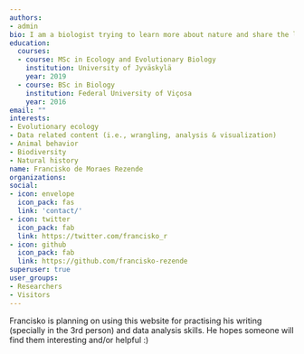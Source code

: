 ```yaml
---
authors:
- admin
bio: I am a biologist trying to learn more about nature and share the little I know.
education:
  courses:
  - course: MSc in Ecology and Evolutionary Biology
    institution: University of Jyväskylä
    year: 2019
  - course: BSc in Biology
    institution: Federal University of Viçosa
    year: 2016
email: ""
interests:
- Evolutionary ecology
- Data related content (i.e., wrangling, analysis & visualization)
- Animal behavior
- Biodiversity
- Natural history
name: Francisko de Moraes Rezende
organizations:
social:
- icon: envelope
  icon_pack: fas
  link: 'contact/'
- icon: twitter
  icon_pack: fab
  link: https://twitter.com/francisko_r
- icon: github
  icon_pack: fab
  link: https://github.com/francisko-rezende
superuser: true
user_groups:
- Researchers
- Visitors
---
```


Francisko is planning on using this website for practising his writing (specially in the 3rd person) and data analysis skills. He hopes someone will find them interesting and/or helpful :)